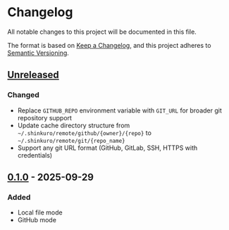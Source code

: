 # Changelog

All notable changes to this project will be documented in this file.

The format is based on [Keep a Changelog](https://keepachangelog.com/en/1.1.0/),
and this project adheres to [Semantic Versioning](https://semver.org/spec/v2.0.0.html).

## [Unreleased]

### Changed

- Replace `GITHUB_REPO` environment variable with `GIT_URL` for broader git repository support
- Update cache directory structure from `~/.shinkuro/remote/github/{owner}/{repo}` to `~/.shinkuro/remote/git/{repo_name}`
- Support any git URL format (GitHub, GitLab, SSH, HTTPS with credentials)

## [0.1.0] - 2025-09-29

### Added

- Local file mode
- GitHub mode

[unreleased]: https://github.com/DiscreteTom/shinkuro/compare/v0.1.0...HEAD
[0.1.0]: https://github.com/DiscreteTom/shinkuro/releases/tag/v0.1.0
